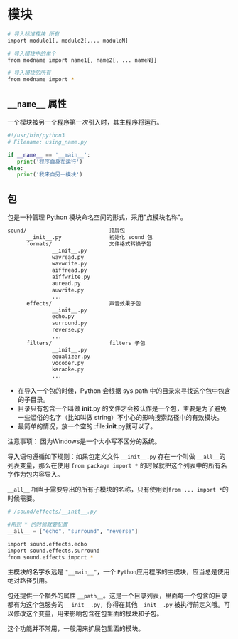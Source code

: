 # 模块

```bash
# 导入标准模块 所有
import module1[, module2[,... moduleN]

# 导入模块中的单个
from modname import name1[, name2[, ... nameN]]

# 导入模块的所有
from modname import *
```

## `__name__` 属性

一个模块被另一个程序第一次引入时，其主程序将运行。

```python
#!/usr/bin/python3
# Filename: using_name.py

if __name__ == '__main__':
   print('程序自身在运行')
else:
   print('我来自另一模块')
```

## 包

包是一种管理 Python 模块命名空间的形式，采用"点模块名称"。

```bash
sound/                          顶层包
      __init__.py               初始化 sound 包
      formats/                  文件格式转换子包
              __init__.py
              wavread.py
              wavwrite.py
              aiffread.py
              aiffwrite.py
              auread.py
              auwrite.py
              ...
      effects/                  声音效果子包
              __init__.py
              echo.py
              surround.py
              reverse.py
              ...
      filters/                  filters 子包
              __init__.py
              equalizer.py
              vocoder.py
              karaoke.py
              ...
```

- 在导入一个包的时候，Python 会根据 sys.path 中的目录来寻找这个包中包含的子目录。
- 目录只有包含一个叫做 __init__.py 的文件才会被认作是一个包，主要是为了避免一些滥俗的名字（比如叫做 string）不小心的影响搜索路径中的有效模块。
- 最简单的情况，放一个空的 :file:__init__.py就可以了。

注意事项： 因为Windows是一个大小写不区分的系统。

导入语句遵循如下规则：如果包定义文件 `__init__.py` 存在一个叫做 `__all__`的列表变量，那么在使用 `from package import *` 的时候就把这个列表中的所有名字作为包内容导入。

`__all__` 相当于需要导出的所有子模块的名称，只有使用到`from ... import *`的时候需要。

```python
# /sound/effects/__init__.py

#用到 * 的时候就要配置
__all__ = ["echo", "surround", "reverse"]
```

```bash
import sound.effects.echo
import sound.effects.surround
from sound.effects import *
```

主模块的名字永远是 `"__main__"`，一个 `Python`应用程序的主模块，应当总是使用绝对路径引用。

包还提供一个额外的属性 `__path__`。这是一个目录列表，里面每一个包含的目录都有为这个包服务的 `__init__.py`，你得在其他`__init__.py` 被执行前定义哦。可以修改这个变量，用来影响包含在包里面的模块和子包。

这个功能并不常用，一般用来扩展包里面的模块。
